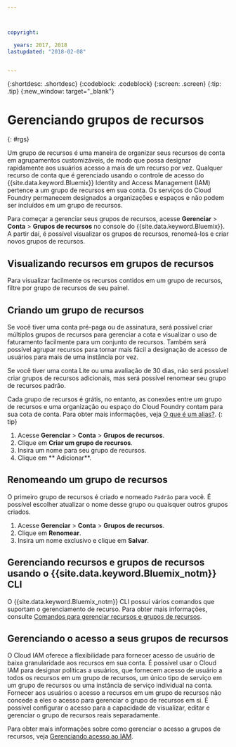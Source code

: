 ```yaml
---



copyright:

  years: 2017, 2018
lastupdated: "2018-02-08"


---
```


{:shortdesc: .shortdesc}
{:codeblock: .codeblock}
{:screen: .screen}
{:tip: .tip}
{:new_window: target="_blank"}

# Gerenciando grupos de recursos
{: #rgs}

Um grupo de recursos é uma maneira de organizar seus recursos de conta em
agrupamentos customizáveis, de modo que possa designar rapidamente aos usuários acesso a
mais de um recurso por vez. Qualquer recurso de conta que é gerenciado usando o controle de acesso do
{{site.data.keyword.Bluemix}} Identity and Access Management (IAM) pertence a um
grupo de recursos em sua conta. Os serviços do Cloud Foundry permanecem designados a organizações e espaços e não podem ser incluídos em um grupo de recursos.

Para começar a gerenciar seus grupos de recursos, acesse **Gerenciar** &gt; **Conta** &gt; **Grupos de recursos** no console do {{site.data.keyword.Bluemix}}. A partir daí, é possível visualizar os grupos de recursos, renomeá-los e criar novos grupos de recursos.

## Visualizando recursos em grupos de recursos

Para visualizar facilmente os recursos contidos em um grupo de recursos, filtre por grupo de recursos de seu painel.

## Criando um grupo de recursos

Se você tiver uma conta pré-paga ou de assinatura, será possível criar múltiplos grupos de recursos para gerenciar a cota e visualizar o uso de faturamento facilmente para um conjunto de recursos. Também será possível agrupar recursos para tornar mais fácil a designação de acesso de usuários para mais de uma instância por vez.

Se você tiver uma conta Lite ou uma avaliação de 30 dias, não será possível criar grupos de recursos adicionais, mas será possível renomear seu grupo de recursos padrão. 

Cada grupo de recursos é grátis, no entanto, as conexões entre um grupo de recursos e uma organização ou espaço do Cloud Foundry contam para sua cota de conta. Para obter mais informações, veja [O que é um alias?](/docs/cfapps/connecting_apps.html#what_is_alias).
{: tip}

1. Acesse **Gerenciar** &gt; **Conta** &gt; **Grupos de recursos**.
2. Clique em **Criar um grupo de recursos**.
3. Insira um nome para seu grupo de recursos.
4. Clique em ** Adicionar**.

## Renomeando um grupo de recursos

O primeiro grupo de recursos é criado e nomeado `Padrão` para você. É possível escolher atualizar o nome desse grupo ou quaisquer outros grupos criados.

1. Acesse **Gerenciar** &gt; **Conta** &gt; **Grupos de recursos**.
2. Clique em **Renomear**.
3. Insira um nome exclusivo e clique em **Salvar**.

## Gerenciando recursos e grupos de recursos usando o {{site.data.keyword.Bluemix_notm}} CLI

O {{site.data.keyword.Bluemix_notm}} CLI possui vários comandos que suportam o gerenciamento de recurso. Para obter mais informações, consulte [Comandos para gerenciar recursos e grupos de recursos](/docs/cli/reference/bluemix_cli/bx_cli.html#commands-for-managing-resource-groups-and-resources).

## Gerenciando o acesso a seus grupos de recursos

O Cloud IAM oferece a flexibilidade para fornecer acesso de usuário de baixa granularidade aos recursos em sua conta. É possível usar o Cloud IAM para designar políticas a usuários, que fornecem acesso de usuário a todos os recursos em um grupo de recursos, um único tipo de serviço em um grupo de recursos ou uma instância de serviço individual na conta. Fornecer aos usuários o acesso a recursos em um grupo de recursos não concede a eles o acesso para gerenciar o grupo de recursos em si. É possível configurar o acesso para a capacidade de visualizar, editar e gerenciar o grupo de recursos reais separadamente.

Para obter mais informações sobre como gerenciar o acesso a grupos de recursos, veja [Gerenciando acesso ao IAM](/docs/iam/mngiam.html#iammanidaccser).
